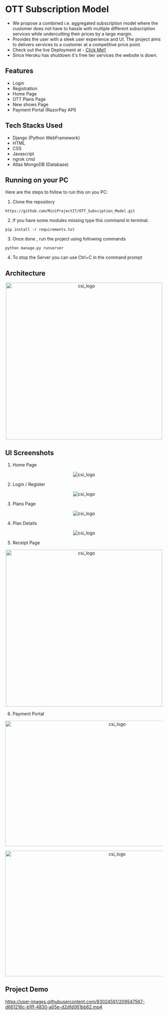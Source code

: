# OTT Subscription Model

- We propose a combined i.e. aggregated subscription model where the customer does not have to hassle with multiple different subscription services while undercutting their prices by a large margin.
- Provides the user with a sleek user experience and UI. The project aims to delivers services to a customer at a competitive price point.
- Check out the live Deployment at - [Click Me!!](https://ottsubs.herokuapp.com/) 
- Since Heroku has shutdown it's free tier services the website is down.

## Features

- Login
- Registration
- Home Page
- OTT Plans Page
- New shows Page
- Payment Portal (RazorPay API)



## Tech Stacks Used

- Django (Python WebFramework)
- HTML
- CSS
- Javascript
- ngrok cmd
- Atlas MongoDB (Database)

## Running on your PC
Here are the steps to follow to run this on you PC:

1. Clone the repository
```
https://github.com/MiniProjectIT/OTT_Subsciption_Model.git
```

2. If you have some modules missing type this command in terminal.
```
pip install -r requirements.txt
```

3. Once done , run the project using following commands
```
python manage.py runserver
```

4. To stop the Server you can use Ctrl+C  in the command prompt

## Architecture
<p align="center">
  <a href="/">
    <img src="https://user-images.githubusercontent.com/83024561/197261904-7c925dfd-e6ca-4eb8-98ad-fb48ccfef386.png"
         alt="csi_logo" width="500" height="500">
  </a>
</p>



## UI Screenshots

1. Home Page
<p align="center">
  <img src="https://user-images.githubusercontent.com/83024561/197262380-0049a0e0-5b4a-4f65-81e3-01c72d6f8769.png"
         alt="csi_logo">
</p>

2. Login / Register
<p align="center">
  <img src="https://user-images.githubusercontent.com/83024561/197262568-1be88149-409f-412b-8a07-2c61e80b3ae0.png"
         alt="csi_logo">
</p>


3. Plans Page
<p align="center">
  <img src="https://user-images.githubusercontent.com/83024561/197262698-84097b4e-8bdb-444f-8346-3d28940f0cca.png"
         alt="csi_logo">
</p>


4. Plan Details
<p align="center">
  <img src="https://user-images.githubusercontent.com/83024561/197262777-9f3ffa17-bb39-4009-9cf4-4459afee62de.png"
         alt="csi_logo">
</p>

5. Receipt Page
<p align="center">
  <img src="https://user-images.githubusercontent.com/83024561/197262882-02ca90ea-5931-4dc5-8d8b-c910eb9d6b20.png"
         alt="csi_logo" width="500" height="500">
</p>

6. Payment Portal 

<p align="center">
  <img src="https://user-images.githubusercontent.com/83024561/197263197-d147d98f-e3c1-4669-a398-a37b0cdcd2b6.png"
         alt="csi_logo" width="700" height="400">
</p>

<p align="center">
  <img src="https://user-images.githubusercontent.com/83024561/197263556-f6ef183c-4886-4e4d-a291-dcfdf6c22a77.png"
         alt="csi_logo" width="700" height="400">
</p>


## Project Demo

https://user-images.githubusercontent.com/83024561/209547567-d661216c-b1ff-4830-a05e-d2dfd061bb62.mp4

